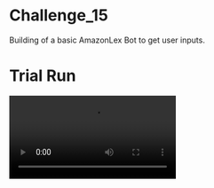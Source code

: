 # Challenge_15

Building of a basic AmazonLex Bot to get user inputs. 

# Trial Run 

![lexBot](basicLexBot.mp4)
